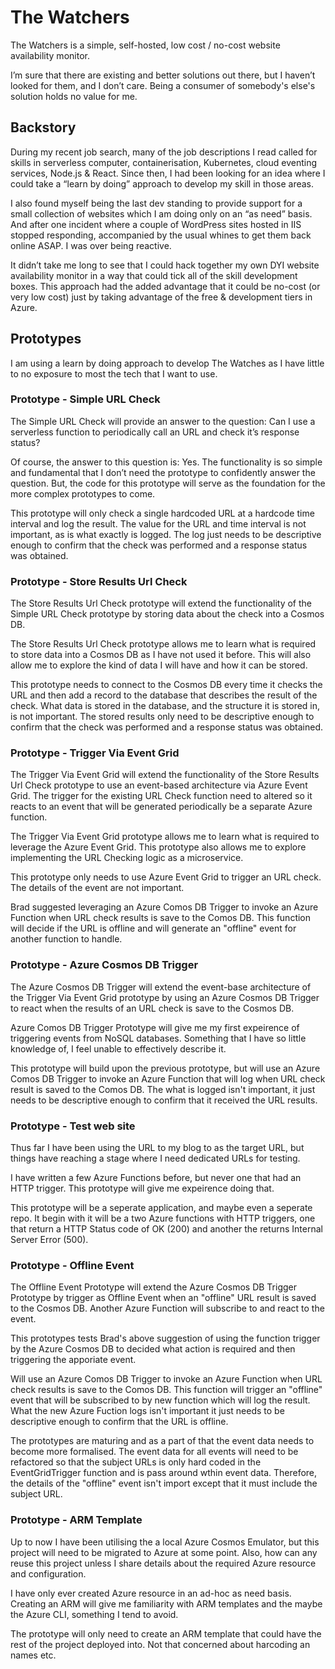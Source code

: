 # The Watchers

The Watchers is a simple, self-hosted, low cost / no-cost website availability monitor.

I’m sure that there are existing and better solutions out there, but I haven’t looked for them, and I don’t care. Being a consumer of somebody's else's solution holds no value for me.


## Backstory

During my recent job search, many of the job descriptions I read called for skills in serverless computer, containerisation, Kubernetes, cloud eventing services, Node.js & React. Since then, I had been looking for an idea where I could take a “learn by doing” approach to develop my skill in those areas.

I also found myself being the last dev standing to provide support for a small collection of websites which I am doing only on an “as need” basis. And after one incident where a couple of WordPress sites hosted in IIS stopped responding, accompanied by the usual whines to get them back online ASAP. I was over being reactive.

It didn’t take me long to see that I could hack together my own DYI website availability monitor in a way that could tick all of the skill development boxes. This approach had the added advantage that it could be no-cost (or very low cost) just by taking advantage of the free & development tiers in Azure.


## Prototypes

I am using a learn by doing approach to develop The Watches as I have little to no exposure to most the tech that I want to use.

### Prototype - Simple URL Check

The Simple URL Check will provide an answer to the question: Can I use a serverless function to periodically call an URL and check it’s response status?

Of course, the answer to this question is: Yes. The functionality is so simple and fundamental that I don’t need the prototype to confidently answer the question. But, the code for this prototype will serve as the foundation for the more complex prototypes to come.

This prototype will only check a single hardcoded URL at a hardcode time interval and log the result. The value for the URL and time interval is not important, as is what exactly is logged. The log just needs to be descriptive enough to confirm that the check was performed and a response status was obtained.


### Prototype - Store Results Url Check

The Store Results Url Check prototype will extend the functionality of the Simple URL Check prototype by storing data about the check into a Cosmos DB.

The Store Results Url Check prototype allows me to learn what is required to store data into a Cosmos DB as I have not used it before. This will also allow me to explore the kind of data I will have and how it can be stored.

This prototype needs to connect to the Cosmos DB every time it checks the URL and then add a record to the database that describes the result of the check. What data is stored in the database, and the structure it is stored in, is not important. The stored results only need to be descriptive enough to confirm that the check was performed and a response status was obtained.


### Prototype - Trigger Via Event Grid

The Trigger Via Event Grid will extend the functionality of the Store Results Url Check prototype to use an event-based architecture via Azure Event Grid. The trigger for the existing URL Check function need to altered so it reacts to an event that will be generated periodically be a separate Azure function.

The Trigger Via Event Grid prototype allows me to learn what is required to leverage the Azure Event Grid. This prototype also allows me to explore implementing the URL Checking logic as a microservice.

This prototype only needs to use Azure Event Grid to trigger an URL check. The details of the event are not important.



Brad suggested leveraging an Azure Comos DB Trigger to invoke an Azure Function when URL check results is save to the Comos DB. This function will decide if the URL is offline and will generate an "offline" event for another function to handle.


### Prototype - Azure Cosmos DB Trigger

The Azure Cosmos DB Trigger will extend the event-base architecture of the Trigger Via Event Grid prototype by using an Azure Cosmos DB Trigger to react when the results of an URL check is save to the Cosmos DB. 

Azure Comos DB Trigger Prototype will give me my first expeirence of triggering events from NoSQL databases. Something that I have so little knowledge of, I feel unable to effectively describe it.

This prototype will build upon the previous prototype, but will use an Azure Comos DB Trigger to invoke an Azure Function that will log when URL check result is saved to the Comos DB. The what is logged isn't important, it just needs to be descriptive enough to confirm that it received the URL results.


### Prototype - Test web site

Thus far I have been using the URL to my blog to as the target URL, but things have reaching a stage where I need dedicated URLs for testing.

I have written a few Azure Functions before, but never one that had an HTTP trigger. This prototype will give me expeirence doing that.

This prototype will be a seperate application, and maybe even a seperate repo. It begin with it will be a two Azure functions with HTTP triggers, one that return a HTTP Status code of OK (200) and another the returns Internal Server Error (500).


### Prototype - Offline Event

The Offline Event Prototype will extend the Azure Cosmos DB Trigger Prototype by trigger as Offline Event when an "offline" URL result is saved to the Cosmos DB. Another Azure Function will subscribe to and react to the event.

This prototypes tests Brad's above suggestion of using the function trigger by the Azure Cosmos DB to decided what action is required and then triggering the apporiate event. 

Will use an Azure Comos DB Trigger to invoke an Azure Function when URL check results is save to the Comos DB. This function will trigger an "offline" event that will be subscribed to by new function which will log the result. What the new Azure Fuction logs isn't important it just needs to be descriptive enough to confirm that the URL is offline.

The prototypes are maturing and as a part of that the event data needs to become more formalised. The event data for all events will need to be refactored so that the subject URLs is only hard coded in the EventGridTrigger function and is pass around wthin event data. Therefore, the details of the "offline" event isn't import except that it must include the subject URL. 


### Prototype - ARM Template

Up to now I have been utilising the a local Azure Cosmos Emulator, but this project will need to be migrated to Azure at some point. Also, how can any reuse this project unless I share details about the required Azure resource and configuration.

I have only ever created Azure resource in an ad-hoc as need basis. Creating an ARM will give me familiarity with ARM templates and the maybe the Azure CLI, something I tend to avoid.
 
The prototype will only need to create an ARM template that could have the rest of the project deployed into. Not that concerned about harcoding an names etc.

